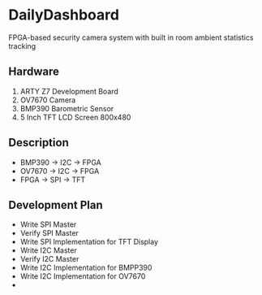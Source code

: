 # DailyDashboard
FPGA-based security camera system with built in room ambient statistics tracking

## Hardware
1. ARTY Z7 Development Board
2. OV7670 Camera
3. BMP390 Barometric Sensor
4. 5 Inch TFT LCD Screen 800x480

## Description
- BMP390 -> I2C -> FPGA
- OV7670 -> I2C -> FPGA
- FPGA -> SPI -> TFT

## Development Plan
- Write SPI Master
- Verify SPI Master
- Write SPI Implementation for TFT Display
- Write I2C Master
- Verify I2C Master
- Write I2C Implementation for BMPP390
- Write I2C Implementation for OV7670
- 
